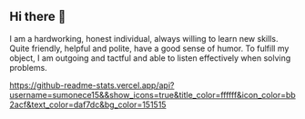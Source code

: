 ## Hi there 👋

I am a hardworking, honest individual, always willing to learn new skills. Quite friendly, helpful and polite, have a good sense of humor. 
To fulfill my object, I am outgoing and tactful and able to listen effectively when solving problems.


https://github-readme-stats.vercel.app/api?username=sumonece15&&show_icons=true&title_color=ffffff&icon_color=bb2acf&text_color=daf7dc&bg_color=151515
